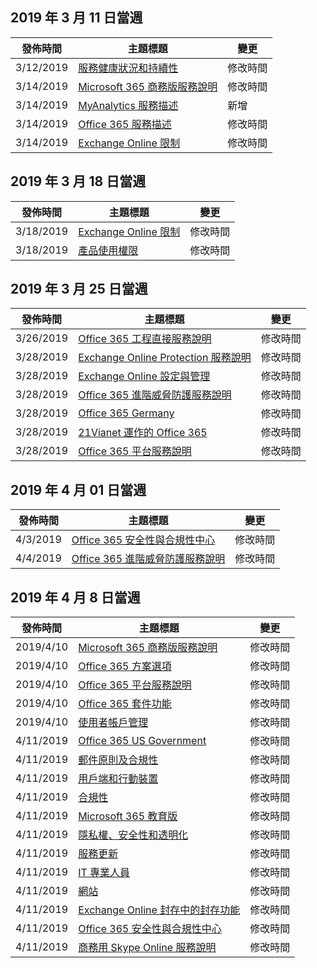<!-- This file is generated automatically each week. Changes made to this file will be overwritten.-->




## <a name="week-of-march-11-2019"></a>2019 年 3 月 11 日當週


| 發佈時間 |主題標題 | 變更 |
|------|------------|--------|
| 3/12/2019 | [服務健康狀況和持續性](/Office365/ServiceDescriptions/office-365-platform-service-description/service-health-and-continuity) | 修改時間 |
| 3/14/2019 | [Microsoft 365 商務版服務說明](/Office365/ServiceDescriptions/microsoft-365-business-service-description) | 修改時間 |
| 3/14/2019 | [MyAnalytics 服務描述](/Office365/ServiceDescriptions/mya-service-description) | 新增 |
| 3/14/2019 | [Office 365 服務描述](/Office365/ServiceDescriptions/office-365-service-descriptions-technet-library) | 修改時間 |
| 3/14/2019 | [Exchange Online 限制](/Office365/ServiceDescriptions/exchange-online-service-description/exchange-online-limits) | 修改時間 |


## <a name="week-of-march-18-2019"></a>2019 年 3 月 18 日當週


| 發佈時間 |主題標題 | 變更 |
|------|------------|--------|
| 3/18/2019 | [Exchange Online 限制](/Office365/ServiceDescriptions/exchange-online-service-description/exchange-online-limits) | 修改時間 |
| 3/18/2019 | [產品使用權限](/Office365/ServiceDescriptions/office-365-platform-service-description/product-use-rights) | 修改時間 |


## <a name="week-of-march-25-2019"></a>2019 年 3 月 25 日當週


| 發佈時間 |主題標題 | 變更 |
|------|------------|--------|
| 3/26/2019 | [Office 365 工程直接服務說明](/Office365/ServiceDescriptions/office-365-engineering-direct-service-description) | 修改時間 |
| 3/28/2019 | [Exchange Online Protection 服務說明](/Office365/ServiceDescriptions/exchange-online-protection-service-description/exchange-online-protection-service-description) | 修改時間 |
| 3/28/2019 | [Exchange Online 設定與管理](/Office365/ServiceDescriptions/exchange-online-service-description/exchange-online-setup-and-administration) | 修改時間 |
| 3/28/2019 | [Office 365 進階威脅防護服務說明](/Office365/ServiceDescriptions/office-365-advanced-threat-protection-service-description) | 修改時間 |
| 3/28/2019 | [Office 365 Germany](/Office365/ServiceDescriptions/office-365-platform-service-description/office-365-germany) | 修改時間 |
| 3/28/2019 | [21Vianet 運作的 Office 365](/Office365/ServiceDescriptions/office-365-platform-service-description/office-365-operated-by-21vianet) | 修改時間 |
| 3/28/2019 | [Office 365 平台服務說明](/Office365/ServiceDescriptions/office-365-platform-service-description/office-365-platform-service-description) | 修改時間 |


## <a name="week-of-april-01-2019"></a>2019 年 4 月 01 日當週


| 發佈時間 |主題標題 | 變更 |
|------|------------|--------|
| 4/3/2019 | [Office 365 安全性與合規性中心](/Office365/ServiceDescriptions/office-365-platform-service-description/office-365-securitycompliance-center) | 修改時間 |
| 4/4/2019 | [Office 365 進階威脅防護服務說明](/Office365/ServiceDescriptions/office-365-advanced-threat-protection-service-description) | 修改時間 |


## <a name="week-of-april-08-2019"></a>2019 年 4 月 8 日當週


| 發佈時間 |主題標題 | 變更 |
|------|------------|--------|
| 2019/4/10 | [Microsoft 365 商務版服務說明](/Office365/ServiceDescriptions/microsoft-365-business-service-description) | 修改時間 |
| 2019/4/10 | [Office 365 方案選項](/Office365/ServiceDescriptions/office-365-platform-service-description/office-365-plan-options) | 修改時間 |
| 2019/4/10 | [Office 365 平台服務說明](/Office365/ServiceDescriptions/office-365-platform-service-description/office-365-platform-service-description) | 修改時間 |
| 2019/4/10 | [Office 365 套件功能](/Office365/ServiceDescriptions/office-365-platform-service-description/office-365-suite-features) | 修改時間 |
| 2019/4/10 | [使用者帳戶管理](/Office365/ServiceDescriptions/office-365-platform-service-description/user-account-management) | 修改時間 |
| 4/11/2019 | [Office 365 US Government](/Office365/ServiceDescriptions/office-365-platform-service-description/office-365-us-government/office-365-us-government) | 修改時間 |
| 4/11/2019 | [郵件原則及合規性](/Office365/ServiceDescriptions/exchange-online-protection-service-description/messaging-policy-and-compliance-servicedesc) | 修改時間 |
| 4/11/2019 | [用戶端和行動裝置](/Office365/ServiceDescriptions/exchange-online-service-description/clients-and-mobile-devices) | 修改時間 |
| 4/11/2019 | [合規性](/Office365/ServiceDescriptions/office-365-platform-service-description/compliance-servicedesc) | 修改時間 |
| 4/11/2019 | [Microsoft 365 教育版](/Office365/ServiceDescriptions/office-365-platform-service-description/microsoft-365-education) | 修改時間 |
| 4/11/2019 | [隱私權、安全性和透明化](/Office365/ServiceDescriptions/office-365-platform-service-description/privacy-security-and-transparency) | 修改時間 |
| 4/11/2019 | [服務更新](/Office365/ServiceDescriptions/office-365-platform-service-description/service-updates) | 修改時間 |
| 4/11/2019 | [IT 專業人員](/Office365/ServiceDescriptions/sharepoint-online-service-description/it-professional) | 修改時間 |
| 4/11/2019 | [網站](/Office365/ServiceDescriptions/sharepoint-online-service-description/sites-servicedesc) | 修改時間 |
| 4/11/2019 | [Exchange Online 封存中的封存功能](/Office365/ServiceDescriptions/exchange-online-archiving-service-description/archive-features) | 修改時間 |
| 4/11/2019 | [Office 365 安全性與合規性中心](/Office365/ServiceDescriptions/office-365-platform-service-description/office-365-securitycompliance-center) | 修改時間 |
| 4/11/2019 | [商務用 Skype Online 服務說明](/Office365/ServiceDescriptions/skype-for-business-online-service-description/skype-for-business-online-service-description) | 修改時間 |

